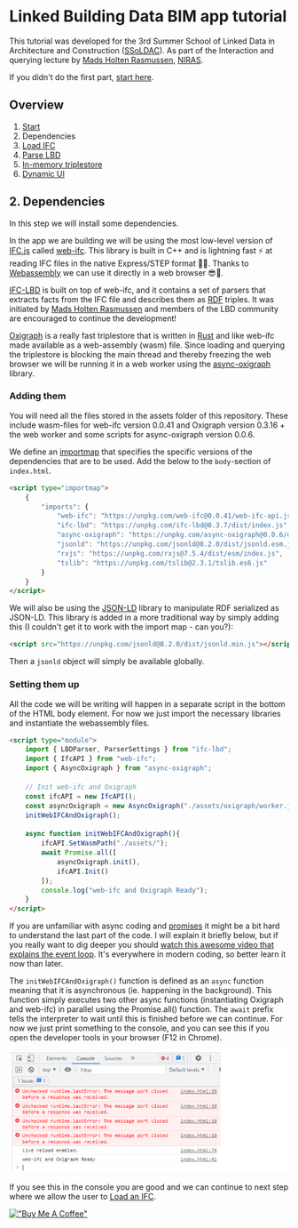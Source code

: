 # Linked Building Data BIM app tutorial

This tutorial was developed for the 3rd Summer School of Linked Data in Architecture and Construction ([SSoLDAC](https://linkedbuildingdata.net/ldac2023/summerschool)). As part of the Interaction and querying lecture by [Mads Holten Rasmussen](https://www.linkedin.com/in/mads-holten-rasmussen-061b7414/), [NIRAS](https://www.niras.com/).

If you didn't do the first part, [start here](https://github.com/LBD-Hackers/LBD-app-tutorial/tree/00_Start).

## Overview
1. [Start](https://github.com/LBD-Hackers/LBD-app-tutorial/tree/00_Start)
1. Dependencies
1. [Load IFC](https://github.com/LBD-Hackers/LBD-app-tutorial/tree/02_Load_IFC)
1. [Parse LBD](https://github.com/LBD-Hackers/LBD-app-tutorial/tree/03_Parse_LBD)
1. [In-memory triplestore](https://github.com/LBD-Hackers/LBD-app-tutorial/tree/04_In-memory_Triplestore)
1. [Dynamic UI](https://github.com/LBD-Hackers/LBD-app-tutorial/tree/05_Dynamic)

## 2. Dependencies
In this step we will install some dependencies.

In the app we are building we will be using the most low-level version of [IFC.js](https://ifcjs.io/) called [web-ifc](https://github.com/IFCjs/web-ifc). This library is built in C++ and is lightning fast ⚡ at reading IFC files in the native Express/STEP format 👴👵. Thanks to [Webassembly](https://webassembly.org/) we can use it directly in a web browser 😎🚀.

[IFC-LBD](https://github.com/LBD-Hackers/IFC-LBD) is built on top of web-ifc, and it contains a set of parsers that extracts facts from the IFC file and describes them as [RDF](https://www.w3.org/RDF/) triples. It was initiated by [Mads Holten Rasmussen](https://www.linkedin.com/in/mads-holten-rasmussen-061b7414/) and members of the LBD community are encouraged to continue the development!

[Oxigraph](https://github.com/oxigraph/oxigraph) is a really fast triplestore that is written in [Rust](https://www.rust-lang.org/) and like web-ifc made available as a web-assembly (wasm) file. Since loading and querying the triplestore is blocking the main thread and thereby freezing the web browser we will be running it in a web worker using the [async-oxigraph](https://github.com/LBD-Hackers/async-oxigraph) library.

### Adding them
You will need all the files stored in the assets folder of this repository. These include wasm-files for web-ifc version 0.0.41 and Oxigraph version 0.3.16 + the web worker and some scripts for async-oxigraph version 0.0.6.

We define an [importmap](https://developer.mozilla.org/en-US/docs/Web/HTML/Element/script/type/importmap) that specifies the specific versions of the dependencies that are to be used. Add the below to the `body`-section of `index.html`.

```html
<script type="importmap">
    {
        "imports": {
            "web-ifc": "https://unpkg.com/web-ifc@0.0.41/web-ifc-api.js",
            "ifc-lbd": "https://unpkg.com/ifc-lbd@0.3.7/dist/index.js",
            "async-oxigraph": "https://unpkg.com/async-oxigraph@0.0.6/dist/index.js",
            "jsonld": "https://unpkg.com/jsonld@8.2.0/dist/jsonld.esm.js",
            "rxjs": "https://unpkg.com/rxjs@7.5.4/dist/esm/index.js",
            "tslib": "https://unpkg.com/tslib@2.3.1/tslib.es6.js"
        }
    }
</script>
```

We will also be using the [JSON-LD](https://json-ld.org/) library to manipulate RDF serialized as JSON-LD. This library is added in a more traditional way by simply adding this (I couldn't get it to work with the import map - can you?):

```html
<script src="https://unpkg.com/jsonld@8.2.0/dist/jsonld.min.js"></script>
```

Then a `jsonld` object will simply be available globally.

### Setting them up
All the code we will be writing will happen in a separate script in the bottom of the HTML body element. For now we just import the necessary libraries and instantiate the webassembly files.

```html
<script type="module">
    import { LBDParser, ParserSettings } from "ifc-lbd";
    import { IfcAPI } from "web-ifc";
    import { AsyncOxigraph } from "async-oxigraph";

    // Init web-ifc and Oxigraph
    const ifcAPI = new IfcAPI();
    const asyncOxigraph = new AsyncOxigraph("./assets/oxigraph/worker.js");
    initWebIFCAndOxigraph();

    async function initWebIFCAndOxigraph(){
        ifcAPI.SetWasmPath("./assets/");
        await Promise.all([
            asyncOxigraph.init(),
            ifcAPI.Init()
        ]);
        console.log("web-ifc and Oxigraph Ready");
    }
</script>
```

If you are unfamiliar with async coding and [promises](https://developer.mozilla.org/en-US/docs/Web/JavaScript/Reference/Global_Objects/Promise) it might be a bit hard to understand the last part of the code. I will explain it briefly below, but if you really want to dig deeper you should [watch this awesome video that explains the event loop](https://www.youtube.com/watch?v=8aGhZQkoFbQ). It's everywhere in modern coding, so better learn it now than later.

The `initWebIFCAndOxigraph()` function is defined as an `async` function meaning that it is asynchronous (ie. happening in the background). This function simply executes two other async functions (instantiating Oxigraph and web-ifc) in parallel using the Promise.all() function. The `await` prefix tells the interpreter to wait until this is finished before we can continue. For now we just print something to the console, and you can see this if you open the developer tools in your browser (F12 in Chrome).

![Alt text](images/011.png)

If you see this in the console you are good and we can continue to next step where we allow the user to [Load an IFC](https://github.com/LBD-Hackers/LBD-app-tutorial/tree/02_Load_IFC).

[!["Buy Me A Coffee"](https://www.buymeacoffee.com/assets/img/custom_images/orange_img.png)](https://www.buymeacoffee.com/madsholten)